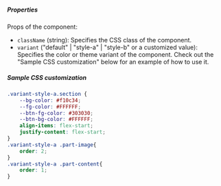 ##### Properties

Props of the component:

- `className` (string): Specifies the CSS class of the component.
- `variant` ("default" | "style-a" | "style-b" or a customized value): Specifies the color or theme variant of the component. Check out the "Sample CSS customization" below for an example of how to use it.

##### Sample CSS customization
```css
.variant-style-a.section {
    --bg-color: #f10c34;
    --fg-color: #FFFFFF;
    --btn-fg-color: #303030;
    --btn-bg-color: #FFFFFF;
    align-items: flex-start;
    justify-content: flex-start;
}
.variant-style-a .part-image{
    order: 2;
}
.variant-style-a .part-content{
    order: 1;
}
```
